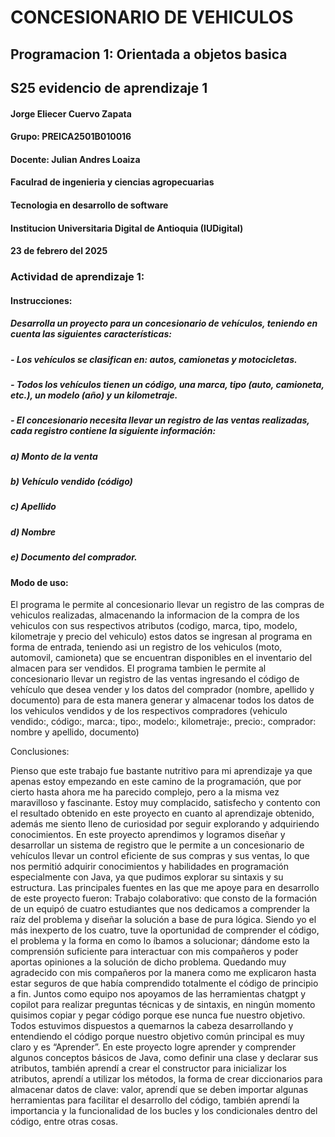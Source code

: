 # CONCESIONARIO DE VEHICULOS
## Programacion 1: Orientada a objetos basica
## S25 evidencio de aprendizaje 1


#### Jorge Eliecer Cuervo Zapata
#### Grupo: PREICA2501B010016
#### Docente: Julian Andres Loaiza
#### Faculrad de ingenieria y ciencias agropecuarias
#### Tecnologia en desarrollo de software
#### Institucion Universitaria Digital de Antioquia (IUDigital)
#### 23 de febrero del 2025

### Actividad de aprendizaje 1:
#### Instrucciones:
##### Desarrolla un proyecto para un concesionario de vehículos, teniendo en cuenta las siguientes características:
##### - Los vehículos se clasifican en: autos, camionetas y motocicletas.
##### - Todos los vehículos tienen un código, una marca, tipo (auto, camioneta, etc.), un modelo (año) y un kilometraje.
##### - El concesionario necesita llevar un registro de las ventas realizadas, cada registro contiene la siguiente información:
##### a) Monto de la venta
##### b) Vehículo vendido (código)
##### c) Apellido
##### d) Nombre
##### e) Documento del comprador.

#### Modo de uso:
<p>
El programa le permite al concesionario llevar un registro de las compras de vehiculos realizadas, almacenando la informacion de la compra de los vehiculos con sus respectivos atributos (codigo, marca, tipo, modelo, kilometraje y precio del vehiculo) estos datos se ingresan al programa en forma de entrada, teniendo asi un registro de los vehiculos (moto, automovil, camioneta) que se encuentran disponibles en el inventario del almacen para ser vendidos.
El programa tambien le permite al concesionario llevar un registro de las ventas ingresando el código de vehículo que desea vender y los datos del comprador (nombre, apellido y documento) para de esta manera generar y almacenar todos los datos de los vehiculos vendidos y de los respectivos compradores (vehiculo vendido:, código:, marca:, tipo:, modelo:, kilometraje:, precio:, comprador: nombre y apellido, documento)
</p>
     Conclusiones:
<p>
Pienso que este trabajo fue bastante nutritivo para mi aprendizaje ya que apenas estoy empezando en este camino de la programación, que por cierto hasta ahora me ha parecido complejo, pero a la misma vez maravilloso y fascinante. Estoy muy complacido, satisfecho y contento con el resultado obtenido en este proyecto en cuanto al aprendizaje obtenido, además me siento lleno de curiosidad por seguir explorando y adquiriendo conocimientos.
En este proyecto aprendimos y logramos diseñar y desarrollar un sistema de registro que le permite a un concesionario de vehículos llevar un control eficiente de sus compras y sus ventas, lo que nos permitió adquirir conocimientos y habilidades en programación especialmente con Java, ya que pudimos explorar su sintaxis y su estructura. 
Las principales fuentes en las que me apoye para en desarrollo de este proyecto fueron: 
Trabajo colaborativo: que consto de la formación de un equipó de cuatro estudiantes que nos dedicamos a comprender la raíz del problema y diseñar la solución a base de pura lógica. Siendo yo el más inexperto de los cuatro, tuve la oportunidad de comprender el código, el problema y la forma en como lo íbamos a solucionar; dándome esto la comprensión suficiente para interactuar con mis compañeros y poder aportas opiniones a la solución de dicho problema. Quedando muy agradecido con mis compañeros por la manera como me explicaron hasta estar seguros de que había comprendido totalmente el código de principio a fin.
Juntos como equipo nos apoyamos de las herramientas chatgpt y copilot para realizar preguntas técnicas y de sintaxis, en ningún momento quisimos copiar y pegar código porque ese nunca fue nuestro objetivo. Todos estuvimos dispuestos a quemarnos la cabeza desarrollando y entendiendo el código porque nuestro objetivo común principal es muy claro y es “Aprender”.
En este proyecto logre aprender y comprender algunos conceptos básicos de Java, como definir una clase y declarar sus atributos, también aprendí a crear el constructor para inicializar los atributos, aprendí a utilizar los métodos, la forma de crear diccionarios para almacenar datos de clave: valor, aprendí que se deben importar algunas herramientas para facilitar el desarrollo del código, también aprendí la importancia y la funcionalidad de los bucles y los condicionales dentro del código, entre otras cosas.   
</p>










